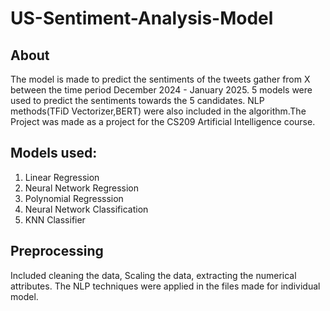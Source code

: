 # US-Sentiment-Analysis-Model

## About
The model is made to predict the sentiments of the tweets gather from X between the time period December 2024 - January 2025. 5 models were used to predict the sentiments towards the 5 candidates. NLP methods(TFiD Vectorizer,BERT) were also included in the algorithm.The Project was made as a project for the CS209 Artificial Intelligence course.

## Models used:
1) Linear Regression
2) Neural Network Regression
3) Polynomial Regresssion
4) Neural Network Classification
5) KNN Classifier

## Preprocessing
Included cleaning the data, Scaling the data, extracting the numerical attributes. The NLP techniques were applied in the files made for individual model.
